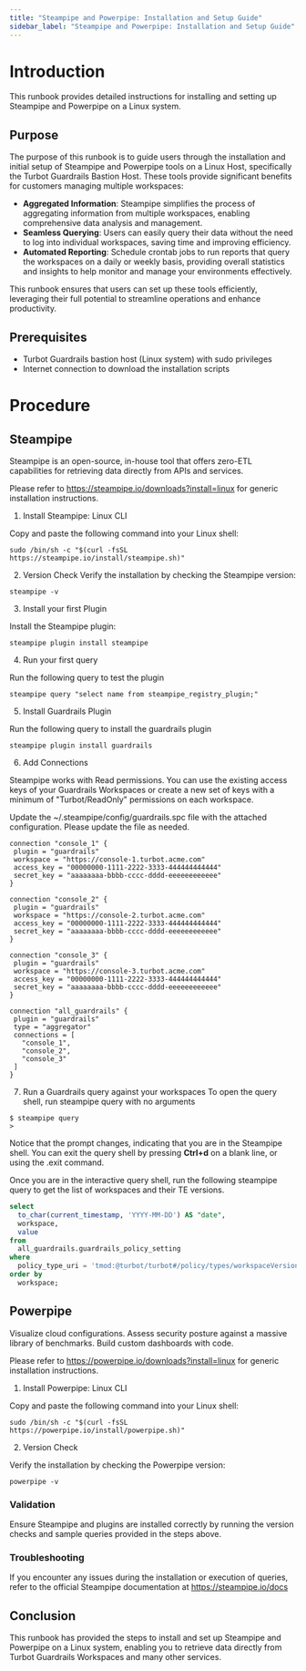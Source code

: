 ```yaml
---
title: "Steampipe and Powerpipe: Installation and Setup Guide"
sidebar_label: "Steampipe and Powerpipe: Installation and Setup Guide"
---
```


# Introduction

This runbook provides detailed instructions for installing and setting up Steampipe and Powerpipe on a Linux system.

## Purpose
The purpose of this runbook is to guide users through the installation and initial setup of Steampipe and Powerpipe tools on a Linux Host, specifically the Turbot Guardrails Bastion Host. These tools provide significant benefits for customers managing multiple workspaces:

- **Aggregated Information**: Steampipe simplifies the process of aggregating information from multiple workspaces, enabling comprehensive data analysis and management.
- **Seamless Querying**: Users can easily query their data without the need to log into individual workspaces, saving time and improving efficiency.
- **Automated Reporting**: Schedule crontab jobs to run reports that query the workspaces on a daily or weekly basis, providing overall statistics and insights to help monitor and manage your environments effectively.

This runbook ensures that users can set up these tools efficiently, leveraging their full potential to streamline operations and enhance productivity.

## Prerequisites
* Turbot Guardrails bastion host (Linux system) with sudo privileges
* Internet connection to download the installation scripts

# Procedure

## Steampipe

Steampipe is an open-source, in-house tool that offers zero-ETL capabilities for retrieving data directly from APIs and services.

Please refer to https://steampipe.io/downloads?install=linux for generic installation instructions.

1. Install Steampipe: Linux CLI

Copy and paste the following command into your Linux shell:

```shell
sudo /bin/sh -c "$(curl -fsSL https://steampipe.io/install/steampipe.sh)"
```

2. Version Check
Verify the installation by checking the Steampipe version:  

```shell
steampipe -v
```

3. Install your first Plugin

Install the Steampipe plugin:

```shell
steampipe plugin install steampipe
```

4. Run your first query

Run the following query to test the plugin

```shell
steampipe query "select name from steampipe_registry_plugin;"
```

5. Install Guardrails Plugin

Run the following query to install the guardrails plugin

```shell
steampipe plugin install guardrails
```

6. Add Connections

Steampipe works with Read permissions. You can use the existing access keys of your Guardrails Workspaces or create a new set of keys with a minimum of "Turbot/ReadOnly" permissions on each workspace.

Update the ~/.steampipe/config/guardrails.spc file with the attached configuration. Please update the file as needed.

```shell
connection "console_1" {
 plugin = "guardrails"
 workspace = "https://console-1.turbot.acme.com"
 access_key = "00000000-1111-2222-3333-444444444444"
 secret_key = "aaaaaaaa-bbbb-cccc-dddd-eeeeeeeeeeee"
}

connection "console_2" {
 plugin = "guardrails"
 workspace = "https://console-2.turbot.acme.com"
 access_key = "00000000-1111-2222-3333-444444444444"
 secret_key = "aaaaaaaa-bbbb-cccc-dddd-eeeeeeeeeeee"
}

connection "console_3" {
 plugin = "guardrails"
 workspace = "https://console-3.turbot.acme.com"
 access_key = "00000000-1111-2222-3333-444444444444"
 secret_key = "aaaaaaaa-bbbb-cccc-dddd-eeeeeeeeeeee"
}

connection "all_guardrails" {
 plugin = "guardrails"
 type = "aggregator"
 connections = [
   "console_1",
   "console_2",
   "console_3"
 ]
}
```

7. Run a Guardrails query against your workspaces
To open the query shell, run steampipe query with no arguments

```shell
$ steampipe query
>
```

Notice that the prompt changes, indicating that you are in the Steampipe shell. You can exit the query shell by pressing **Ctrl+d** on a blank line, or using the .exit command.

Once you are in the interactive query shell, run the following steampipe query to get the list of workspaces and their TE versions.

```sql
select
  to_char(current_timestamp, 'YYYY-MM-DD') AS "date",
  workspace,
  value
from
  all_guardrails.guardrails_policy_setting
where
  policy_type_uri = 'tmod:@turbot/turbot#/policy/types/workspaceVersion'
order by
  workspace;
```

## Powerpipe

Visualize cloud configurations. Assess security posture against a massive library of benchmarks. Build custom dashboards with code.

Please refer to https://powerpipe.io/downloads?install=linux for generic installation instructions.

1. Install Powerpipe: Linux CLI

Copy and paste the following command into your Linux shell:

```shell
sudo /bin/sh -c "$(curl -fsSL https://powerpipe.io/install/powerpipe.sh)"
```

2. Version Check

Verify the installation by checking the Powerpipe version:  

```shell
powerpipe -v
```

### Validation

Ensure Steampipe and plugins are installed correctly by running the version checks and sample queries provided in the steps above.

### Troubleshooting

If you encounter any issues during the installation or execution of queries, refer to the official Steampipe documentation at https://steampipe.io/docs

## Conclusion

This runbook has provided the steps to install and set up Steampipe and Powerpipe on a Linux system, enabling you to retrieve data directly from Turbot Guardrails Workspaces and many other services.
